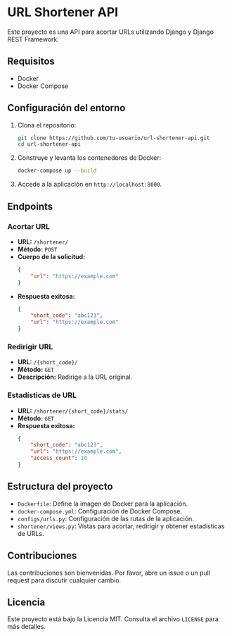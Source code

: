 # URL Shortener API

Este proyecto es una API para acortar URLs utilizando Django y Django REST Framework.

## Requisitos

- Docker
- Docker Compose

## Configuración del entorno

1. Clona el repositorio:
    ```sh
    git clone https://github.com/tu-usuario/url-shortener-api.git
    cd url-shortener-api
    ```

2. Construye y levanta los contenedores de Docker:
    ```sh
    docker-compose up --build
    ```

3. Accede a la aplicación en `http://localhost:8000`.

## Endpoints

### Acortar URL

- **URL:** `/shortener/`
- **Método:** `POST`
- **Cuerpo de la solicitud:**
    ```json
    {
        "url": "https://example.com"
    }
    ```
- **Respuesta exitosa:**
    ```json
    {
        "short_code": "abc123",
        "url": "https://example.com"
    }
    ```

### Redirigir URL

- **URL:** `/{short_code}/`
- **Método:** `GET`
- **Descripción:** Redirige a la URL original.

### Estadísticas de URL

- **URL:** `/shortener/{short_code}/stats/`
- **Método:** `GET`
- **Respuesta exitosa:**
    ```json
    {
        "short_code": "abc123",
        "url": "https://example.com",
        "access_count": 10
    }
    ```

## Estructura del proyecto

- `Dockerfile`: Define la imagen de Docker para la aplicación.
- `docker-compose.yml`: Configuración de Docker Compose.
- `configs/urls.py`: Configuración de las rutas de la aplicación.
- `shortener/views.py`: Vistas para acortar, redirigir y obtener estadísticas de URLs.

## Contribuciones

Las contribuciones son bienvenidas. Por favor, abre un issue o un pull request para discutir cualquier cambio.

## Licencia

Este proyecto está bajo la Licencia MIT. Consulta el archivo `LICENSE` para más detalles.